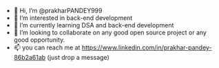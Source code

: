 - 👋 Hi, I’m @prakharPANDEY999
- 👀 I’m interested in back-end development
- 🌱 I’m currently learning DSA and back-end development
- 💞️ I’m looking to collaborate on any good open source project or any good opportunity.
- 📫 you can reach me at https://www.linkedin.com/in/prakhar-pandey-86b2a61ab (just drop a message)

<!---
prakharPANDEY999/prakharPANDEY999 is a ✨ special ✨ repository because its `README.md` (this file) appears on your GitHub profile.
You can click the Preview link to take a look at your changes.
--->
